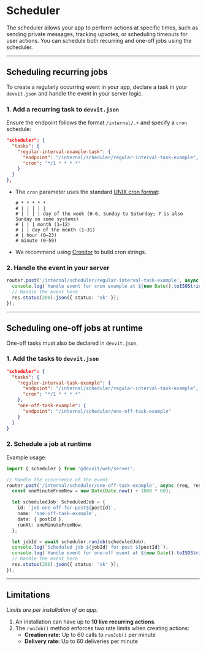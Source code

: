 # Scheduler

The scheduler allows your app to perform actions at specific times, such as sending private messages, tracking upvotes, or scheduling timeouts for user actions. You can schedule both recurring and one-off jobs using the scheduler.

---

## Scheduling recurring jobs

To create a regularly occurring event in your app, declare a task in your `devvit.json` and handle the event in your server logic.

### 1. Add a recurring task to `devvit.json`

Ensure the endpoint follows the format `/internal/.+` and specify a `cron` schedule:

```json title="devvit.json"
"scheduler": {
  "tasks": {
    "regular-interval-example-task": {
      "endpoint": "/internal/scheduler/regular-interval-task-example",
      "cron": "*/1 * * * *"
    }
  }
},
```

- The `cron` parameter uses the standard [UNIX cron format](https://en.wikipedia.org/wiki/Cron):
  ```
  # * * * * *
  # | | | | |
  # | | | | day of the week (0–6, Sunday to Saturday; 7 is also Sunday on some systems)
  # | | | month (1–12)
  # | | day of the month (1–31)
  # | hour (0–23)
  # minute (0–59)
  ```
- We recommend using [Cronitor](https://crontab.guru/) to build cron strings.

### 2. Handle the event in your server

```ts title=/server/index.ts
router.post('/internal/scheduler/regular-interval-task-example', async (req, res) => {
  console.log(`Handle event for cron example at ${new Date().toISOString()}!`);
  // Handle the event here
  res.status(200).json({ status: 'ok' });
});
```

---

## Scheduling one-off jobs at runtime

One-off tasks must also be declared in `devvit.json`.

### 1. Add the tasks to `devvit.json`

```json title='devvit.json'
"scheduler": {
  "tasks": {
    "regular-interval-task-example": {
      "endpoint": "/internal/scheduler/regular-interval-task-example",
      "cron": "*/1 * * * *"
    },
    "one-off-task-example": {
      "endpoint": "/internal/scheduler/one-off-task-example"
    }
  }
}
```

### 2. Schedule a job at runtime

Example usage:

```ts
import { scheduler } from '@devvit/web/server';

// Handle the occurrence of the event
router.post('/internal/scheduler/one-off-task-example', async (req, res) => {
  const oneMinuteFromNow = new Date(Date.now() + 1000 * 60);

  let scheduledJob: ScheduledJob = {
    id: `job-one-off-for-post${postId}`,
    name: 'one-off-task-example',
    data: { postId },
    runAt: oneMinuteFromNow,
  };

  let jobId = await scheduler.runJob(scheduledJob);
  console.log(`Scheduled job ${jobId} for post ${postId}`);
  console.log(`Handle event for one-off event at ${new Date().toISOString()}!`);
  // Handle the event here
  res.status(200).json({ status: 'ok' });
});
```

---

## Limitations

_Limits are per installation of an app:_

1. An installation can have up to **10 live recurring actions**.
2. The `runJob()` method enforces two rate limits when creating actions:
   - **Creation rate:** Up to 60 calls to `runJob()` per minute
   - **Delivery rate:** Up to 60 deliveries per minute
